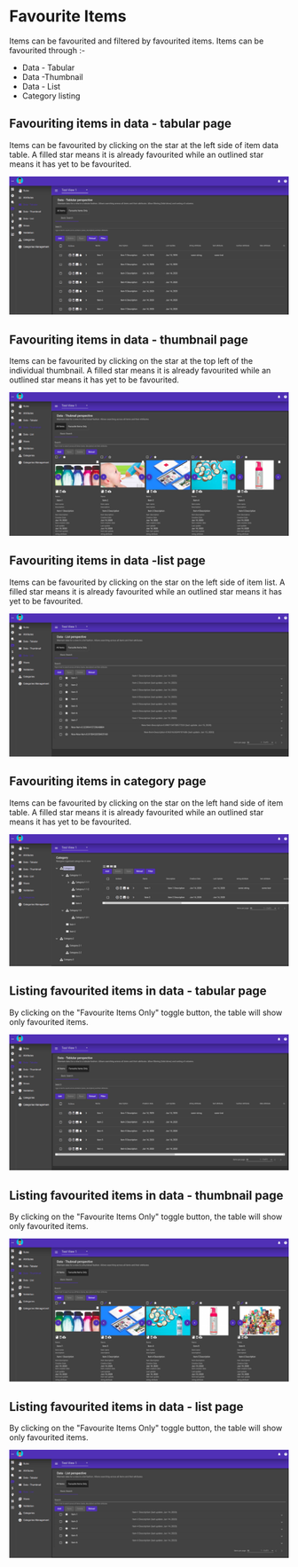 # Favourite Items

Items can be favourited and filtered by favourited items. Items can be favourited through :-

* Data - Tabular
* Data -Thumbnail
* Data - List
* Category listing

## Favouriting items in data - tabular page

Items can be favourited by clicking on the star at the left side of item data table. A filled star means it is already favourited while an outlined star means it has yet to be favourited.

![](../../.gitbook/assets/image%20%2825%29.png)

## Favouriting items in data - thumbnail page

Items can be favourited by clicking on the star at the top left of the individual thumbnail. A filled star means it is already favourited while an outlined star means it has yet to be favourited.

![](../../.gitbook/assets/image%20%2823%29.png)

## Favouriting items in data -list page

Items can be favourited by clicking on the star on the left side of item list. A filled star means it is already favourited while an outlined star means it has yet to be favourited.

![](../../.gitbook/assets/image%20%2827%29.png)

## Favouriting items in category page

Items can be favourited by clicking on the star on the left hand side of item table. A filled star means it is already favourited while an outlined star means it has yet to be favourited.

![](../../.gitbook/assets/image%20%2829%29.png)

## Listing favourited items in data - tabular page

By clicking on the "Favourite Items Only" toggle button, the table will show only favourited items.

![](../../.gitbook/assets/image%20%2826%29.png)

## Listing favourited items in data - thumbnail page

By clicking on the "Favourite Items Only" toggle button, the table will show only favourited items.

![](../../.gitbook/assets/image%20%2824%29.png)

## Listing favourited items in data - list page

By clicking on the "Favourite Items Only" toggle button, the table will show only favourited items.

![](../../.gitbook/assets/image%20%2828%29.png)

